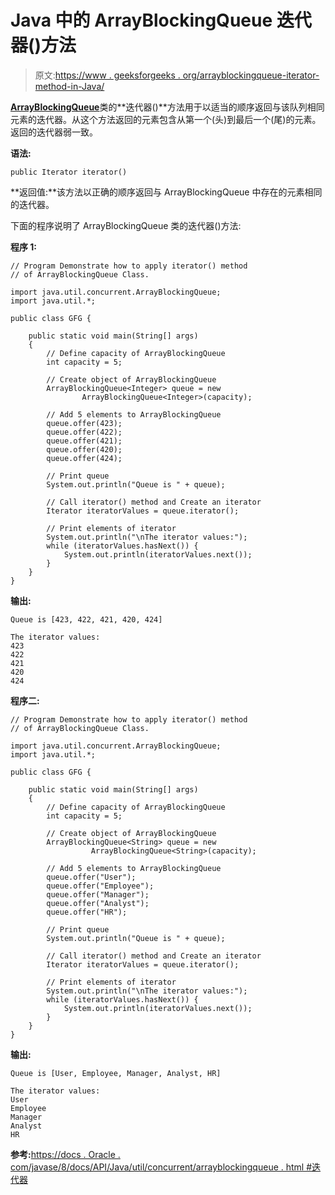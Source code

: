 # Java 中的 ArrayBlockingQueue 迭代器()方法

> 原文:[https://www . geeksforgeeks . org/arrayblockingqueue-iterator-method-in-Java/](https://www.geeksforgeeks.org/arrayblockingqueue-iterator-method-in-java/)

[**ArrayBlockingQueue**](https://www.geeksforgeeks.org/arrayblockingqueue-class-in-java/)类的**迭代器()**方法用于以适当的顺序返回与该队列相同元素的迭代器。从这个方法返回的元素包含从第一个(头)到最后一个(尾)的元素。返回的迭代器弱一致。

**语法:**

```
public Iterator iterator()
```

**返回值:**该方法以正确的顺序返回与 ArrayBlockingQueue 中存在的元素相同的迭代器。

下面的程序说明了 ArrayBlockingQueue 类的迭代器()方法:

**程序 1:**

```
// Program Demonstrate how to apply iterator() method
// of ArrayBlockingQueue Class.

import java.util.concurrent.ArrayBlockingQueue;
import java.util.*;

public class GFG {

    public static void main(String[] args)
    {
        // Define capacity of ArrayBlockingQueue
        int capacity = 5;

        // Create object of ArrayBlockingQueue
        ArrayBlockingQueue<Integer> queue = new 
                ArrayBlockingQueue<Integer>(capacity);

        // Add 5 elements to ArrayBlockingQueue
        queue.offer(423);
        queue.offer(422);
        queue.offer(421);
        queue.offer(420);
        queue.offer(424);

        // Print queue
        System.out.println("Queue is " + queue);

        // Call iterator() method and Create an iterator
        Iterator iteratorValues = queue.iterator();

        // Print elements of iterator
        System.out.println("\nThe iterator values:");
        while (iteratorValues.hasNext()) {
            System.out.println(iteratorValues.next());
        }
    }
}
```

**输出:**

```
Queue is [423, 422, 421, 420, 424]

The iterator values:
423
422
421
420
424

```

**程序二:**

```
// Program Demonstrate how to apply iterator() method
// of ArrayBlockingQueue Class.

import java.util.concurrent.ArrayBlockingQueue;
import java.util.*;

public class GFG {

    public static void main(String[] args)
    {
        // Define capacity of ArrayBlockingQueue
        int capacity = 5;

        // Create object of ArrayBlockingQueue
        ArrayBlockingQueue<String> queue = new 
                  ArrayBlockingQueue<String>(capacity);

        // Add 5 elements to ArrayBlockingQueue
        queue.offer("User");
        queue.offer("Employee");
        queue.offer("Manager");
        queue.offer("Analyst");
        queue.offer("HR");

        // Print queue
        System.out.println("Queue is " + queue);

        // Call iterator() method and Create an iterator
        Iterator iteratorValues = queue.iterator();

        // Print elements of iterator
        System.out.println("\nThe iterator values:");
        while (iteratorValues.hasNext()) {
            System.out.println(iteratorValues.next());
        }
    }
}
```

**输出:**

```
Queue is [User, Employee, Manager, Analyst, HR]

The iterator values:
User
Employee
Manager
Analyst
HR

```

**参考:**[https://docs . Oracle . com/javase/8/docs/API/Java/util/concurrent/arrayblockingqueue . html #迭代器](https://docs.oracle.com/javase/8/docs/api/java/util/concurrent/ArrayBlockingQueue.html#iterator--)